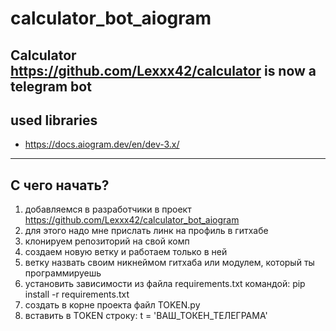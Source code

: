 # calculator_bot_aiogram

Calculator https://github.com/Lexxx42/calculator is now a telegram bot
---

## used libraries

* https://docs.aiogram.dev/en/dev-3.x/

---

## С чего начать?

1. добавляемся в разработчики в проект https://github.com/Lexxx42/calculator_bot_aiogram
2. для этого надо мне прислать линк на профиль в гитхабе
3. клонируем репозиторий на свой комп
4. создаем новую ветку и работаем только в ней
5. ветку назвать своим никнеймом гитхаба или модулем, который ты программируешь
6. установить зависимости из файла requirements.txt командой: pip install -r requirements.txt
7. создать в корне проекта файл TOKEN.py
8. вставить в TOKEN строку: t = 'ВАШ_ТОКЕН_ТЕЛЕГРАМА'